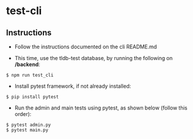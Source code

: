 # test-cli

## Instructions
- Follow the instructions documented on the cli README.md

- This time, use the tldb-test database, by running the following on **/backend**:
```
$ npm run test_cli
```

- Install pytest framework, if not already installed:
```
$ pip install pytest
``` 

- Run the admin and main tests using pytest, as shown below (follow this order):
```
$ pytest admin.py
$ pytest main.py
```
